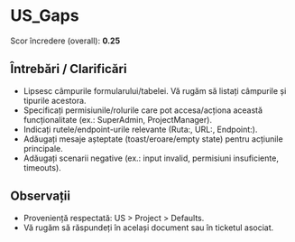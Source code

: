 # US_Gaps

Scor încredere (overall): **0.25**

## Întrebări / Clarificări
- Lipsesc câmpurile formularului/tabelei. Vă rugăm să listați câmpurile și tipurile acestora.
- Specificați permisiunile/rolurile care pot accesa/acționa această funcționalitate (ex.: SuperAdmin, ProjectManager).
- Indicați rutele/endpoint-urile relevante (Ruta:, URL:, Endpoint:).
- Adăugați mesaje așteptate (toast/eroare/empty state) pentru acțiunile principale.
- Adăugați scenarii negative (ex.: input invalid, permisiuni insuficiente, timeouts).

## Observații
- Proveniență respectată: US > Project > Defaults.
- Vă rugăm să răspundeți în același document sau în ticketul asociat.
